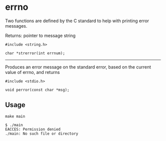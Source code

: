 # errno

Two functions are defined by the C standard to help with printing error messages.

Returns: pointer to message string
```
#include <string.h>

char *strerror(int errnum);
```

---

Produces an error message on the standard error, based on the current value of errno, and returns
```
#include <stdio.h>

void perror(const char *msg);
```

## Usage

`make main`

```
$ ./main
EACCES: Permission denied
./main: No such file or directory
```